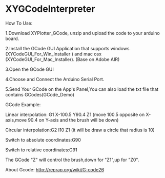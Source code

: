 XYGCodeInterpreter
==================
How To Use:

1.Download XYPlotter_GCode, unzip and upload the code to your arduino board.

2.Install the GCode GUI Application that supports windows (XYCodeGUI_For_Win_Installer ) and mac osx (XYCodeGUI_For_Mac_Installer). (Base on Adobe AIR)

3.Open the GCode GUI

4.Choose and Connect the Arduino Serial Port.

5.Send Your GCode on the App's Panel,You can also load the txt file that contains GCodes(GCode_Demo)

GCode Example:

Linear interpolation: G1 X-100.5 Y90.4 Z1 (move 100.5 opposite on X-axis,move 90.4 on Y-axis and the brush will be down)

Circular interpolation:G2 I10 Z1 (it will be draw a circle that radius is 10)

Switch to absolute coordinates:G90

Switch to relative coordinates:G91

The GCode "Z" will control the brush,down for "Z1",up for "Z0".

About Gcode: http://reprap.org/wiki/G-code26
